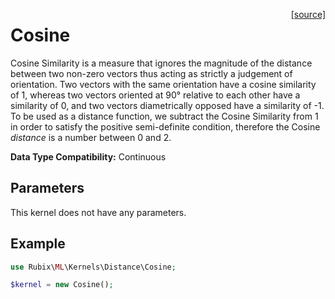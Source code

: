 <span style="float:right;"><a href="https://github.com/RubixML/RubixML/blob/master/src/Kernels/Distance/Cosine.php">[source]</a></span>

# Cosine
Cosine Similarity is a measure that ignores the magnitude of the distance between two non-zero vectors thus acting as strictly a judgement of orientation. Two vectors with the same orientation have a cosine similarity of 1, whereas two vectors oriented at 90° relative to each other have a similarity of 0, and two vectors diametrically opposed have a similarity of -1. To be used as a distance function, we subtract the Cosine Similarity from 1 in order to satisfy the positive semi-definite condition, therefore the Cosine *distance* is a number between 0 and 2.

**Data Type Compatibility:** Continuous

## Parameters
This kernel does not have any parameters.

## Example
```php
use Rubix\ML\Kernels\Distance\Cosine;

$kernel = new Cosine();
```